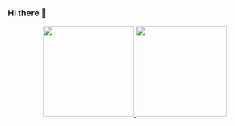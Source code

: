 ### Hi there 👋
<div align="center">
  <a href="https://github.com/joaovitor1998">
  <img height="180em" src="https://github-readme-stats.vercel.app/api?username=joaovitormp1998&show_icons=true&theme=dark&include_all_commits=true&count_private=true"/>
  <img height="180em" src="https://github-readme-stats.vercel.app/api/top-langs/?username=joaovitormp1998&layout=compact&langs_count=7&theme=dark"/>
</div>

<!--
**joaovitormp1998/joaovitormp1998** is a ✨ _special_ ✨ repository because its `README.md` (this file) appears on your GitHub profile.

Here are some ideas to get you started:

- 🔭 I’m currently working on ...
- 🌱 I’m currently learning ...
- 👯 I’m looking to collaborate on ...
- 🤔 I’m looking for help with ...
- 💬 Ask me about ...
- 📫 How to reach me: ...
- 😄 Pronouns: ...
- ⚡ Fun fact: ...
-->
